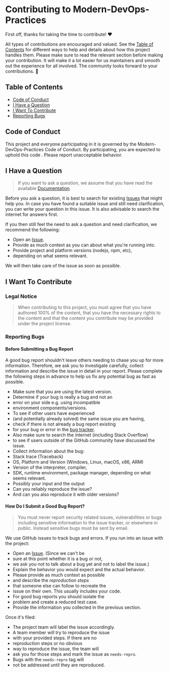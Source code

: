 <!-- omit in toc -->
# Contributing to Modern-DevOps-Practices

First off, thanks for taking the time to contribute! ❤️

All types of contributions are encouraged and valued.
See the [Table of Contents](#table-of-contents)
for different ways to help and details about how this project handles them.
Please make sure to read
the relevant section before making your contribution.
It will make it a lot easier for us maintainers
and smooth out the experience for all involved.
The community looks forward to your contributions. 🎉

<!-- omit in toc -->
## Table of Contents

- [Code of Conduct](#code-of-conduct)
- [I Have a Question](#i-have-a-question)
- [I Want To Contribute](#i-want-to-contribute)
- [Reporting Bugs](#reporting-bugs)

## Code of Conduct

This project and everyone participating in it is governed by the
Modern-DevOps-Practices Code of Conduct.
By participating, you are expected to uphold this code
. Please report unacceptable behavior.

## I Have a Question

> If you want to ask a question, we assume that you have read the available
> [Documentation](https://github.com/nnniki/Modern-DevOps-Practices/edit/main/CONTRIBUTING.md).

Before you ask a question, it is best to search for existing
[Issues](/issues) that might help you.
In case you have found a suitable issue and still need
clarification, you can write your question in
this issue. It is also advisable to search the internet for answers first.

If you then still feel the need to ask a question and need clarification,
we recommend the following:

- Open an [Issue](/issues/new).
- Provide as much context as you can about what you're running into.
- Provide project and platform versions (nodejs, npm, etc),
- depending on what seems relevant.

We will then take care of the issue as soon as possible.

## I Want To Contribute

### Legal Notice  <!-- omit in toc -->
> When contributing to this project, you must agree that you
> have authored 100% of the content,
> that you have the necessary rights to the content and that
> the content you contribute may
> be provided under the project license.

### Reporting Bugs

<!-- omit in toc -->
#### Before Submitting a Bug Report

A good bug report shouldn't leave others needing
to chase you up for more information.
Therefore, we ask you to investigate carefully,
collect information and describe the issue
in detail in your report. Please complete the
following steps in advance to help us fix any
potential bug as fast as possible.

- Make sure that you are using the latest version.
- Determine if your bug is really a bug and not an
- error on your side e.g. using incompatible
- environment components/versions.
- To see if other users have experienced
- (and potentially already solved) the same issue you are having,
- check if there is not already a bug report existing
- for your bug or error in the [bug tracker](issues?q=label%3Abug).
- Also make sure to search the internet (including Stack Overflow)
- to see if users outside of the GitHub community have discussed the issue.
- Collect information about the bug:
- Stack trace (Traceback)
- OS, Platform and Version (Windows, Linux, macOS, x86, ARM)
- Version of the interpreter, compiler,
- SDK, runtime environment, package manager, depending on what seems relevant.
- Possibly your input and the output
- Can you reliably reproduce the issue?
- And can you also reproduce it with older versions?

<!-- omit in toc -->
#### How Do I Submit a Good Bug Report?

> You must never report security related issues,
> vulnerabilities or bugs including sensitive information
> to the issue tracker, or elsewhere in public.
> Instead sensitive bugs must be sent by email.
<!-- You may add a PGP key to allow the messages
to be sent encrypted as well. -->

We use GitHub issues to track bugs and errors.
If you run into an issue with the project:

- Open an [Issue](/issues/new). (Since we can't be
- sure at this point whether it is a bug or not,
- we ask you not to talk about a bug yet and not to label the issue.)
- Explain the behavior you would expect and the actual behavior.
- Please provide as much context as possible
- and describe the *reproduction steps*
- that someone else can follow to recreate the
- issue on their own. This usually includes your code.
- For good bug reports you should isolate the
- problem and create a reduced test case.
- Provide the information you collected in the previous section.

Once it's filed:

- The project team will label the issue accordingly.
- A team member will try to reproduce the issue
- with your provided steps. If there are no
- reproduction steps or no obvious
- way to reproduce the issue, the team will
- ask you for those steps and mark the issue as `needs-repro`.
- Bugs with the `needs-repro` tag will
- not be addressed until they are reproduced.
